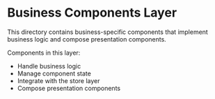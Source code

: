# Business Components Layer

This directory contains business-specific components that implement business logic and compose presentation components.

Components in this layer:
- Handle business logic
- Manage component state
- Integrate with the store layer
- Compose presentation components

